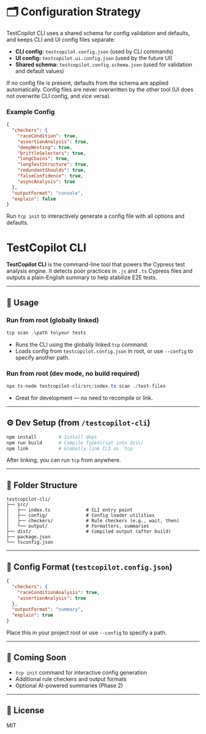 # 🗂️ Configuration Strategy

TestCopilot CLI uses a shared schema for config validation and defaults, and keeps CLI and UI config files separate:

- **CLI config:** `testcopilot.config.json` (used by CLI commands)
- **UI config:** `testcopilot.ui.config.json` (used by the future UI)
- **Shared schema:** `testcopilot.config.schema.json` (used for validation and default values)

If no config file is present, defaults from the schema are applied automatically. Config files are never overwritten by the other tool (UI does not overwrite CLI config, and vice versa).

### Example Config

```json
{
  "checkers": {
    "raceCondition": true,
    "assertionAnalysis": true,
    "deepNesting": true,
    "brittleSelectors": true,
    "longChains": true,
    "longTestStructure": true,
    "redundantShoulds": true,
    "falseConfidence": true,
    "asyncAnalysis": true
  },
  "outputFormat": "console",
  "explain": false
}
```

Run `tcp init` to interactively generate a config file with all options and defaults.
# TestCopilot CLI

**TestCopilot CLI** is the command-line tool that powers the Cypress test analysis engine. It detects poor practices in `.js` and `.ts` Cypress files and outputs a plain-English summary to help stabilize E2E tests.

---

## 🚀 Usage

### Run from root (globally linked)
```powershell
tcp scan .\path	to\your	tests
```

- Runs the CLI using the globally linked `tcp` command.
- Loads config from `testcopilot.config.json` in root, or use `--config` to specify another path.

### Run from root (dev mode, no build required)
```powershell
npx ts-node testcopilot-cli/src/index.ts scan ./test-files
```

- Great for development — no need to recompile or link.

---

## ⚙️ Dev Setup (from `/testcopilot-cli`)

```powershell
npm install        # Install deps
npm run build      # Compile TypeScript into dist/
npm link           # Globally link CLI as `tcp`
```

After linking, you can run `tcp` from anywhere.

---

## 📁 Folder Structure

```
testcopilot-cli/
├── src/
│   ├── index.ts             # CLI entry point
│   ├── config/              # Config loader utilities
│   ├── checkers/            # Rule checkers (e.g., wait, then)
│   └── output/              # Formatters, summaries
├── dist/                    # Compiled output (after build)
├── package.json
└── tsconfig.json
```

---

## 🔧 Config Format (`testcopilot.config.json`)

```json
{
  "checkers": {
    "raceConditionAnalysis": true,
    "assertionAnalysis": true
  },
  "outputFormat": "summary",
  "explain": true
}
```

Place this in your project root or use `--config` to specify a path.

---

## 🧪 Coming Soon

- `tcp init` command for interactive config generation
- Additional rule checkers and output formats
- Optional AI-powered summaries (Phase 2)

---

## 📄 License

MIT
